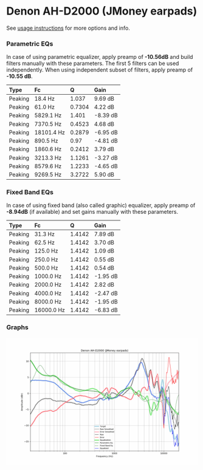 # Denon AH-D2000 (JMoney earpads)
See [usage instructions](https://github.com/jaakkopasanen/AutoEq#usage) for more options and info.

### Parametric EQs
In case of using parametric equalizer, apply preamp of **-10.56dB** and build filters manually
with these parameters. The first 5 filters can be used independently.
When using independent subset of filters, apply preamp of **-10.55 dB**.

| Type    | Fc         |      Q | Gain     |
|:--------|:-----------|:-------|:---------|
| Peaking | 18.4 Hz    | 1.037  | 9.69 dB  |
| Peaking | 61.0 Hz    | 0.7304 | 4.22 dB  |
| Peaking | 5829.1 Hz  | 1.401  | -8.39 dB |
| Peaking | 7370.5 Hz  | 0.4523 | 4.68 dB  |
| Peaking | 18101.4 Hz | 0.2879 | -6.95 dB |
| Peaking | 890.5 Hz   | 0.97   | -4.81 dB |
| Peaking | 1860.6 Hz  | 0.2412 | 3.79 dB  |
| Peaking | 3213.3 Hz  | 1.1261 | -3.27 dB |
| Peaking | 8579.6 Hz  | 1.2233 | -4.65 dB |
| Peaking | 9269.5 Hz  | 3.2722 | 5.90 dB  |

### Fixed Band EQs
In case of using fixed band (also called graphic) equalizer, apply preamp of **-8.94dB**
(if available) and set gains manually with these parameters.

| Type    | Fc         |      Q | Gain     |
|:--------|:-----------|:-------|:---------|
| Peaking | 31.3 Hz    | 1.4142 | 7.89 dB  |
| Peaking | 62.5 Hz    | 1.4142 | 3.70 dB  |
| Peaking | 125.0 Hz   | 1.4142 | 1.09 dB  |
| Peaking | 250.0 Hz   | 1.4142 | 0.55 dB  |
| Peaking | 500.0 Hz   | 1.4142 | 0.54 dB  |
| Peaking | 1000.0 Hz  | 1.4142 | -1.95 dB |
| Peaking | 2000.0 Hz  | 1.4142 | 2.82 dB  |
| Peaking | 4000.0 Hz  | 1.4142 | -2.47 dB |
| Peaking | 8000.0 Hz  | 1.4142 | -1.95 dB |
| Peaking | 16000.0 Hz | 1.4142 | -6.83 dB |

### Graphs
![](./Denon%20AH-D2000%20(JMoney%20earpads).png)
